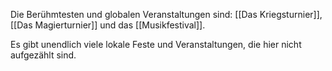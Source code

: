Die Berühmtesten und globalen Veranstaltungen sind:
[[Das Kriegsturnier]], [[Das Magierturnier]] und das [[Musikfestival]].

Es gibt unendlich viele lokale Feste und Veranstaltungen, die hier nicht aufgezählt sind.